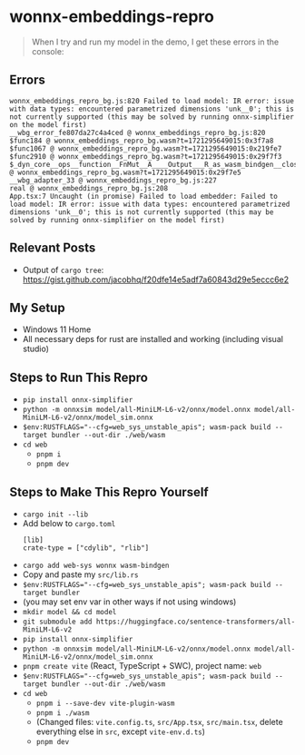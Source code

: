 # wonnx-embeddings-repro
> When I try and run my model in the demo, I get these errors in the console:

## Errors
```
wonnx_embeddings_repro_bg.js:820 Failed to load model: IR error: issue with data types: encountered parametrized dimensions 'unk__0'; this is not currently supported (this may be solved by running onnx-simplifier on the model first)
__wbg_error_fe807da27c4a4ced @ wonnx_embeddings_repro_bg.js:820
$func184 @ wonnx_embeddings_repro_bg.wasm?t=1721295649015:0x3f7a8
$func1067 @ wonnx_embeddings_repro_bg.wasm?t=1721295649015:0x219fe7
$func2910 @ wonnx_embeddings_repro_bg.wasm?t=1721295649015:0x29f7f3
$_dyn_core__ops__function__FnMut__A____Output___R_as_wasm_bindgen__closure__WasmClosure___describe__invoke__hd5bdc993e1827b1c @ wonnx_embeddings_repro_bg.wasm?t=1721295649015:0x29f7e5
__wbg_adapter_33 @ wonnx_embeddings_repro_bg.js:227
real @ wonnx_embeddings_repro_bg.js:208
App.tsx:7 Uncaught (in promise) Failed to load embedder: Failed to load model: IR error: issue with data types: encountered parametrized dimensions 'unk__0'; this is not currently supported (this may be solved by running onnx-simplifier on the model first)
```

## Relevant Posts
- Output of `cargo tree`: https://gist.github.com/jacobhq/f20dfe14e5adf7a60843d29e5eccc6e2

## My Setup
- Windows 11 Home
- All necessary deps for rust are installed and working (including visual studio)

## Steps to Run This Repro
- `pip install onnx-simplifier`
- `python -m onnxsim model/all-MiniLM-L6-v2/onnx/model.onnx model/all-MiniLM-L6-v2/onnx/model_sim.onnx`
- `$env:RUSTFLAGS="--cfg=web_sys_unstable_apis"; wasm-pack build --target bundler --out-dir ./web/wasm`
- `cd web`
  - `pnpm i`
  - `pnpm dev`

## Steps to Make This Repro Yourself
- `cargo init --lib`
- Add below to `cargo.toml`
  ```
  [lib]
  crate-type = ["cdylib", "rlib"]
  ```
- `cargo add web-sys wonnx wasm-bindgen`
- Copy and paste my `src/lib.rs`
- `$env:RUSTFLAGS="--cfg=web_sys_unstable_apis"; wasm-pack build --target bundler`
- (you may set env var in other ways if not using windows)
- `mkdir model && cd model`
- `git submodule add https://huggingface.co/sentence-transformers/all-MiniLM-L6-v2`
- `pip install onnx-simplifier`
- `python -m onnxsim model/all-MiniLM-L6-v2/onnx/model.onnx model/all-MiniLM-L6-v2/onnx/model_sim.onnx`
- `pnpm create vite` (React, TypeScript + SWC), project name: `web`
- `$env:RUSTFLAGS="--cfg=web_sys_unstable_apis"; wasm-pack build --target bundler --out-dir ./web/wasm`
- `cd web`
  - `pnpm i --save-dev vite-plugin-wasm`
  - `pnpm i ./wasm`
  - (Changed files: `vite.config.ts`, `src/App.tsx`, `src/main.tsx`, delete everything else in `src`, except `vite-env.d.ts`)
  - `pnpm dev`
